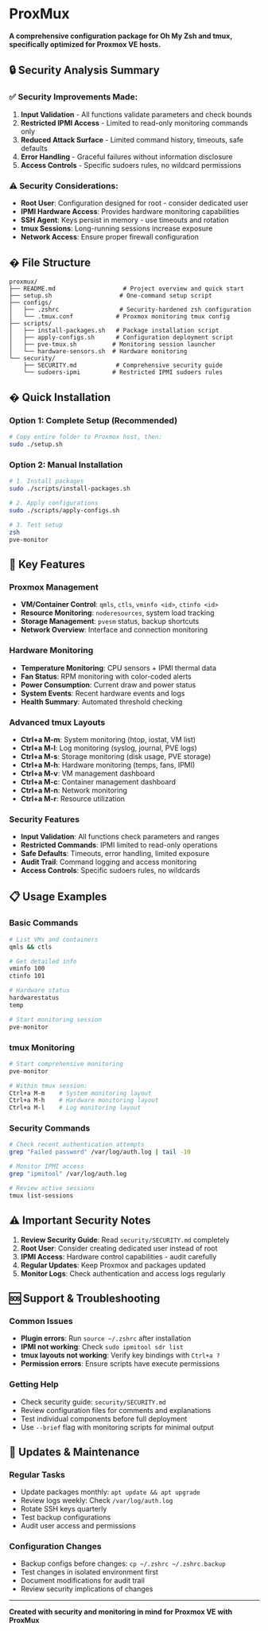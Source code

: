 # ProxMux

**A comprehensive configuration package for Oh My Zsh and tmux, specifically optimized for Proxmox VE hosts.**

## 🔒 Security Analysis Summary

### ✅ **Security Improvements Made:**

1. **Input Validation** - All functions validate parameters and check bounds
2. **Restricted IPMI Access** - Limited to read-only monitoring commands only  
3. **Reduced Attack Surface** - Limited command history, timeouts, safe defaults
4. **Error Handling** - Graceful failures without information disclosure
5. **Access Controls** - Specific sudoers rules, no wildcard permissions

### ⚠️ **Security Considerations:**

- **Root User**: Configuration designed for root - consider dedicated user
- **IPMI Hardware Access**: Provides hardware monitoring capabilities
- **SSH Agent**: Keys persist in memory - use timeouts and rotation
- **tmux Sessions**: Long-running sessions increase exposure
- **Network Access**: Ensure proper firewall configuration

## � File Structure

```
proxmux/
├── README.md                   # Project overview and quick start
├── setup.sh                   # One-command setup script
├── configs/
│   ├── .zshrc                 # Security-hardened zsh configuration
│   └── .tmux.conf            # Proxmox monitoring tmux config
├── scripts/
│   ├── install-packages.sh   # Package installation script
│   ├── apply-configs.sh      # Configuration deployment script
│   ├── pve-tmux.sh          # Monitoring session launcher
│   └── hardware-sensors.sh  # Hardware monitoring
└── security/
    ├── SECURITY.md           # Comprehensive security guide
    └── sudoers-ipmi         # Restricted IPMI sudoers rules
```

## � Quick Installation

### Option 1: Complete Setup (Recommended)
```bash
# Copy entire folder to Proxmox host, then:
sudo ./setup.sh
```

### Option 2: Manual Installation
```bash
# 1. Install packages
sudo ./scripts/install-packages.sh

# 2. Apply configurations
sudo ./scripts/apply-configs.sh

# 3. Test setup
zsh
pve-monitor
```

## 🔧 Key Features

### Proxmox Management
- **VM/Container Control**: `qmls`, `ctls`, `vminfo <id>`, `ctinfo <id>`
- **Resource Monitoring**: `noderesources`, system load tracking
- **Storage Management**: `pvesm` status, backup shortcuts
- **Network Overview**: Interface and connection monitoring

### Hardware Monitoring
- **Temperature Monitoring**: CPU sensors + IPMI thermal data
- **Fan Status**: RPM monitoring with color-coded alerts
- **Power Consumption**: Current draw and power status
- **System Events**: Recent hardware events and logs
- **Health Summary**: Automated threshold checking

### Advanced tmux Layouts
- **Ctrl+a M-m**: System monitoring (htop, iostat, VM list)
- **Ctrl+a M-l**: Log monitoring (syslog, journal, PVE logs)
- **Ctrl+a M-s**: Storage monitoring (disk usage, PVE storage)
- **Ctrl+a M-h**: Hardware monitoring (temps, fans, IPMI)
- **Ctrl+a M-v**: VM management dashboard
- **Ctrl+a M-c**: Container management dashboard
- **Ctrl+a M-n**: Network monitoring
- **Ctrl+a M-r**: Resource utilization

### Security Features
- **Input Validation**: All functions check parameters and ranges
- **Restricted Commands**: IPMI limited to read-only operations
- **Safe Defaults**: Timeouts, error handling, limited exposure
- **Audit Trail**: Command logging and access monitoring
- **Access Controls**: Specific sudoers rules, no wildcards

## 📋 Usage Examples

### Basic Commands
```bash
# List VMs and containers
qmls && ctls

# Get detailed info
vminfo 100
ctinfo 101

# Hardware status
hardwarestatus
temp

# Start monitoring session
pve-monitor
```

### tmux Monitoring
```bash
# Start comprehensive monitoring
pve-monitor

# Within tmux session:
Ctrl+a M-m    # System monitoring layout
Ctrl+a M-h    # Hardware monitoring layout
Ctrl+a M-l    # Log monitoring layout
```

### Security Commands
```bash
# Check recent authentication attempts
grep "Failed password" /var/log/auth.log | tail -10

# Monitor IPMI access
grep "ipmitool" /var/log/auth.log

# Review active sessions
tmux list-sessions
```

## ⚠️ Important Security Notes

1. **Review Security Guide**: Read `security/SECURITY.md` completely
2. **Root User**: Consider creating dedicated user instead of root
3. **IPMI Access**: Hardware control capabilities - audit carefully
4. **Regular Updates**: Keep Proxmox and packages updated
5. **Monitor Logs**: Check authentication and access logs regularly

## 🆘 Support & Troubleshooting

### Common Issues
- **Plugin errors**: Run `source ~/.zshrc` after installation
- **IPMI not working**: Check `sudo ipmitool sdr list`
- **tmux layouts not working**: Verify key bindings with `Ctrl+a ?`
- **Permission errors**: Ensure scripts have execute permissions

### Getting Help
- Check security guide: `security/SECURITY.md`
- Review configuration files for comments and explanations
- Test individual components before full deployment
- Use `--brief` flag with monitoring scripts for minimal output

## 🔄 Updates & Maintenance

### Regular Tasks
- Update packages monthly: `apt update && apt upgrade`
- Review logs weekly: Check `/var/log/auth.log`
- Rotate SSH keys quarterly
- Test backup configurations
- Audit user access and permissions

### Configuration Changes
- Backup configs before changes: `cp ~/.zshrc ~/.zshrc.backup`
- Test changes in isolated environment first
- Document modifications for audit trail
- Review security implications of changes

---

**Created with security and monitoring in mind for Proxmox VE with ProxMux**

